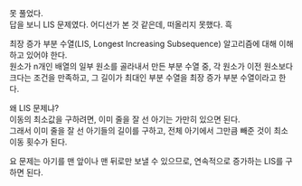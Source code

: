 못 풀었다.  
답을 보니 LIS 문제였다. 어디선가 본 것 같은데, 떠올리지 못했다. 흑

최장 증가 부분 수열(LIS, Longest Increasing Subsequence) 알고리즘에 대해 이해하고 있어야 한다.  
원소가 n개인 배열의 일부 원소를 골라내서 만든 부분 수열 중, 각 원소가 이전 원소보다 크다는 조건을 만족하고, 그 길이가 최대인 부분 수열을 최장 증가 부분 수열이라고 한다.

왜 LIS 문제냐?  
이동의 최소값을 구하려면, 이미 줄을 잘 선 아기는 가만히 있으면 된다.  
그래서 이미 줄을 잘 선 아기들의 길이를 구하고, 전체 아기에서 그만큼 빼준 것이 최소 이동 횟수가 된다.

요 문제는 아기를 맨 앞이나 맨 뒤로만 보낼 수 있으므로, 연속적으로 증가하는 LIS를 구하면 된다.

